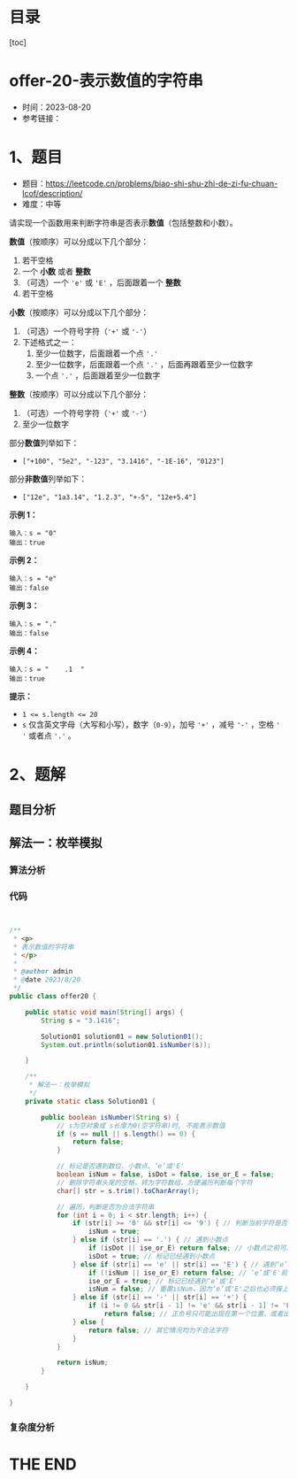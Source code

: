 # 目录

[toc]

# offer-20-表示数值的字符串

- 时间：2023-08-20
- 参考链接：



# 1、题目

- 题目：https://leetcode.cn/problems/biao-shi-shu-zhi-de-zi-fu-chuan-lcof/description/
- 难度：中等

请实现一个函数用来判断字符串是否表示**数值**（包括整数和小数）。

**数值**（按顺序）可以分成以下几个部分：

1. 若干空格
2. 一个 **小数** 或者 **整数**
3. （可选）一个 `'e'` 或 `'E'` ，后面跟着一个 **整数**
4. 若干空格

**小数**（按顺序）可以分成以下几个部分：

1. （可选）一个符号字符（`'+'` 或 `'-'`）
2. 下述格式之一：
   1. 至少一位数字，后面跟着一个点 `'.'`
   2. 至少一位数字，后面跟着一个点 `'.'` ，后面再跟着至少一位数字
   3. 一个点 `'.'` ，后面跟着至少一位数字

**整数**（按顺序）可以分成以下几个部分：

1. （可选）一个符号字符（`'+'` 或 `'-'`）
2. 至少一位数字

部分**数值**列举如下：

+ `["+100", "5e2", "-123", "3.1416", "-1E-16", "0123"]`

部分**非数值**列举如下：

+ `["12e", "1a3.14", "1.2.3", "+-5", "12e+5.4"]`

 

**示例 1：**

```
输入：s = "0"
输出：true
```

**示例 2：**

```
输入：s = "e"
输出：false
```

**示例 3：**

```
输入：s = "."
输出：false
```

**示例 4：**

```
输入：s = "    .1  "
输出：true
```

 

**提示：**

+ `1 <= s.length <= 20`
+ `s` 仅含英文字母（大写和小写），数字（`0-9`），加号 `'+'` ，减号 `'-'` ，空格 `' '` 或者点 `'.'` 。



# 2、题解

## 题目分析



## 解法一：枚举模拟

### 算法分析





### 代码

```java


/**
 * <p>
 * 表示数值的字符串
 * </p>
 *
 * @author admin
 * @date 2023/8/20
 */
public class offer20 {

    public static void main(String[] args) {
        String s = "3.1416";

        Solution01 solution01 = new Solution01();
        System.out.println(solution01.isNumber(s));

    }

    /**
     * 解法一：枚举模拟
     */
    private static class Solution01 {

        public boolean isNumber(String s) {
            // s为空对象或 s长度为0(空字符串)时, 不能表示数值
            if (s == null || s.length() == 0) {
                return false;
            }

            // 标记是否遇到数位、小数点、‘e’或'E'
            boolean isNum = false, isDot = false, ise_or_E = false;
            // 删除字符串头尾的空格，转为字符数组，方便遍历判断每个字符
            char[] str = s.trim().toCharArray();

            // 遍历，判断是否为合法字符串
            for (int i = 0; i < str.length; i++) {
                if (str[i] >= '0' && str[i] <= '9') { // 判断当前字符是否为 0~9 的数位
                    isNum = true;
                } else if (str[i] == '.') { // 遇到小数点
                    if (isDot || ise_or_E) return false; // 小数点之前可以没有整数，但是不能重复出现小数点、或出现‘e’、'E'
                    isDot = true; // 标记已经遇到小数点
                } else if (str[i] == 'e' || str[i] == 'E') { // 遇到‘e’或'E'
                    if (!isNum || ise_or_E) return false; // ‘e’或'E'前面必须有整数，且前面不能重复出现‘e’或'E'
                    ise_or_E = true; // 标记已经遇到‘e’或'E'
                    isNum = false; // 重置isNum，因为‘e’或'E'之后也必须接上整数，防止出现 123e或者123e+的非法情况
                } else if (str[i] == '-' || str[i] == '+') {
                    if (i != 0 && str[i - 1] != 'e' && str[i - 1] != 'E')
                        return false; // 正负号只可能出现在第一个位置，或者出现在‘e’或'E'的后面一个位置
                } else {
                    return false; // 其它情况均为不合法字符
                }
            }

            return isNum;
        }

    }

}

```





### 复杂度分析











# THE END